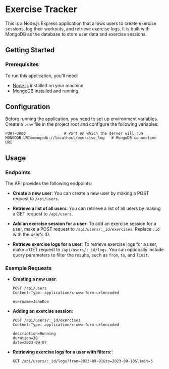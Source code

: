 # Exercise Tracker

 This is a Node.js Express application that allows users to create exercise sessions, log their workouts, and retrieve exercise logs. It is built with MongoDB as the database to store user data and exercise sessions.


## Getting Started

### Prerequisites

To run this application, you'll need:

- [Node.js](https://nodejs.org/) installed on your machine.
- [MongoDB](https://www.mongodb.com/) installed and running.

## Configuration
Before running the application, you need to set up environment variables. Create a `.env` file in the project root and configure the following variables:

```env
PORT=3000                 # Port on which the server will run
MONGODB_URI=mongodb://localhost/exercise_log   # MongoDB connection URI
```

## Usage

### Endpoints

The API provides the following endpoints:

- **Create a new user**: You can create a new user by making a POST request to `/api/users`.

- **Retrieve a list of all users**: You can retrieve a list of all users by making a GET request to `/api/users`.

- **Add an exercise session for a user**: To add an exercise session for a user, make a POST request to `/api/users/:_id/exercises`. Replace `:id` with the user's ID.

- **Retrieve exercise logs for a user**: To retrieve exercise logs for a user, make a GET request to `/api/users/:_id/logs`. You can optionally include query parameters to filter the results, such as `from`, `to`, and `limit`.

### Example Requests

- **Creating a new user**:

  ```http
  POST /api/users
  Content-Type: application/x-www-form-urlencoded

  username=JohnDoe
  
- **Adding an exercise session**:
  ```http
  POST /api/users/:_id/exercises
  Content-Type: application/x-www-form-urlencoded
  
  description=Running
  duration=30
  date=2023-09-07

- **Retrieving exercise logs for a user with filters:**:
  ```http
  GET /api/users/:_id/logs?from=2023-09-01&to=2023-09-10&limit=5

